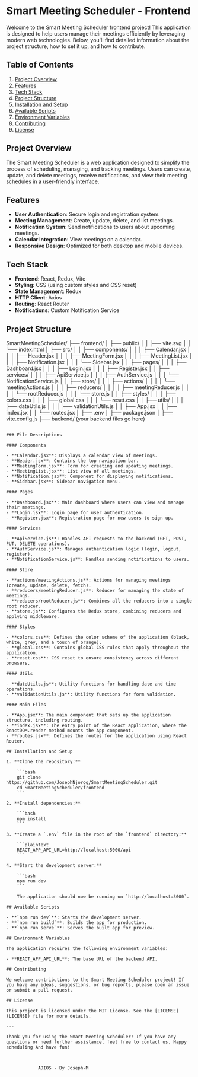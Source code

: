 # Smart Meeting Scheduler - Frontend

Welcome to the Smart Meeting Scheduler frontend project! This application is designed to help users manage their meetings efficiently by leveraging modern web technologies. Below, you'll find detailed information about the project structure, how to set it up, and how to contribute.

## Table of Contents

1. [Project Overview](#project-overview)
2. [Features](#features)
3. [Tech Stack](#tech-stack)
4. [Project Structure](#project-structure)
5. [Installation and Setup](#installation-and-setup)
6. [Available Scripts](#available-scripts)
7. [Environment Variables](#environment-variables)
8. [Contributing](#contributing)
9. [License](#license)

## Project Overview

The Smart Meeting Scheduler is a web application designed to simplify the process of scheduling, managing, and tracking meetings. Users can create, update, and delete meetings, receive notifications, and view their meeting schedules in a user-friendly interface.

## Features

- **User Authentication**: Secure login and registration system.
- **Meeting Management**: Create, update, delete, and list meetings.
- **Notification System**: Send notifications to users about upcoming meetings.
- **Calendar Integration**: View meetings on a calendar.
- **Responsive Design**: Optimized for both desktop and mobile devices.

## Tech Stack

- **Frontend**: React, Redux, Vite
- **Styling**: CSS (using custom styles and CSS reset)
- **State Management**: Redux
- **HTTP Client**: Axios
- **Routing**: React Router
- **Notifications**: Custom Notification Service

## Project Structure

SmartMeetingScheduler/
├── frontend/
│   ├── public/
│   │   ├── vite.svg
│   │   └── index.html
│   ├── src/
│   │   ├── components/
│   │   │   ├── Calendar.jsx
│   │   │   ├── Header.jsx
│   │   │   ├── MeetingForm.jsx
│   │   │   ├── MeetingList.jsx
│   │   │   ├── Notification.jsx
│   │   │   └── Sidebar.jsx
│   │   ├── pages/
│   │   │   ├── Dashboard.jsx
│   │   │   ├── Login.jsx
│   │   │   ├── Register.jsx
│   │   ├── services/
│   │   │   ├── ApiService.js
│   │   │   ├── AuthService.js
│   │   │   └── NotificationService.js
│   │   ├── store/
│   │   │   ├── actions/
│   │   │   │   └── meetingActions.js
│   │   │   ├── reducers/
│   │   │   │   ├── meetingReducer.js
│   │   │   │   └── rootReducer.js
│   │   │   └── store.js
│   │   ├── styles/
│   │   │   ├── colors.css
│   │   │   ├── global.css
│   │   │   └── reset.css
│   │   ├── utils/
│   │   │   ├── dateUtils.js
│   │   │   ├── validationUtils.js
│   │   ├── App.jsx
│   │   ├── index.jsx
│   │   └── routes.jsx
│   ├── .env
│   ├── package.json
│   ├── vite.config.js
├── backend/ (your backend files go here)
```

### File Descriptions

#### Components

- **Calendar.jsx**: Displays a calendar view of meetings.
- **Header.jsx**: Contains the top navigation bar.
- **MeetingForm.jsx**: Form for creating and updating meetings.
- **MeetingList.jsx**: List view of all meetings.
- **Notification.jsx**: Component for displaying notifications.
- **Sidebar.jsx**: Sidebar navigation menu.

#### Pages

- **Dashboard.jsx**: Main dashboard where users can view and manage their meetings.
- **Login.jsx**: Login page for user authentication.
- **Register.jsx**: Registration page for new users to sign up.

#### Services

- **ApiService.js**: Handles API requests to the backend (GET, POST, PUT, DELETE operations).
- **AuthService.js**: Manages authentication logic (login, logout, register).
- **NotificationService.js**: Handles sending notifications to users.

#### Store

- **actions/meetingActions.js**: Actions for managing meetings (create, update, delete, fetch).
- **reducers/meetingReducer.js**: Reducer for managing the state of meetings.
- **reducers/rootReducer.js**: Combines all the reducers into a single root reducer.
- **store.js**: Configures the Redux store, combining reducers and applying middleware.

#### Styles

- **colors.css**: Defines the color scheme of the application (black, white, grey, and a touch of orange).
- **global.css**: Contains global CSS rules that apply throughout the application.
- **reset.css**: CSS reset to ensure consistency across different browsers.

#### Utils

- **dateUtils.js**: Utility functions for handling date and time operations.
- **validationUtils.js**: Utility functions for form validation.

#### Main Files

- **App.jsx**: The main component that sets up the application structure, including routing.
- **index.jsx**: The entry point of the React application, where the ReactDOM.render method mounts the App component.
- **routes.jsx**: Defines the routes for the application using React Router.

## Installation and Setup

1. **Clone the repository:**

    ```bash
    git clone https://github.com/JosephNjorog/SmartMeetingScheduler.git
    cd SmartMeetingScheduler/frontend
    ```

2. **Install dependencies:**

    ```bash
    npm install
    ```

3. **Create a `.env` file in the root of the `frontend` directory:**

    ```plaintext
    REACT_APP_API_URL=http://localhost:5000/api
    ```

4. **Start the development server:**

    ```bash
    npm run dev
    ```

    The application should now be running on `http://localhost:3000`.

## Available Scripts

- **`npm run dev`**: Starts the development server.
- **`npm run build`**: Builds the app for production.
- **`npm run serve`**: Serves the built app for preview.

## Environment Variables

The application requires the following environment variables:

- **REACT_APP_API_URL**: The base URL of the backend API.

## Contributing

We welcome contributions to the Smart Meeting Scheduler project! If you have any ideas, suggestions, or bug reports, please open an issue or submit a pull request.

## License

This project is licensed under the MIT License. See the [LICENSE](LICENSE) file for more details.

---

Thank you for using the Smart Meeting Scheduler! If you have any questions or need further assistance, feel free to contact us. Happy scheduling And have fun!

            
            
            ADIOS - By Joseph-M
